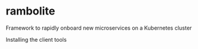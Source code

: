 # rambolite
Framework to rapidly onboard new microservices on a Kubernetes cluster

Installing the client tools

<!--stackedit_data:
eyJoaXN0b3J5IjpbLTE5NDY1MDQ4MTldfQ==
-->